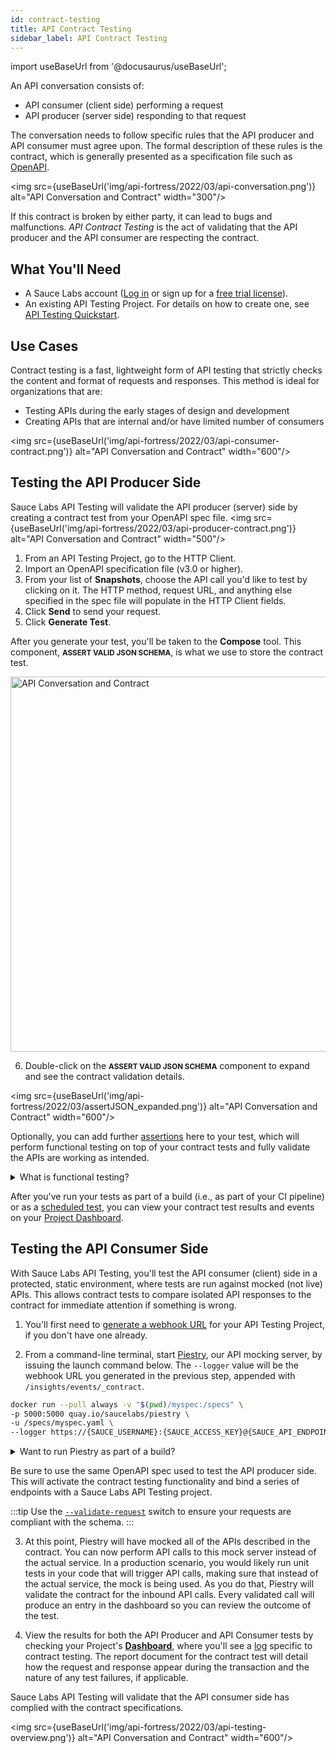 ```yaml
---
id: contract-testing
title: API Contract Testing
sidebar_label: API Contract Testing
---
```


import useBaseUrl from '@docusaurus/useBaseUrl';

An API conversation consists of:
* API consumer (client side) performing a request
* API producer (server side) responding to that request

The conversation needs to follow specific rules that the API producer and API consumer must agree upon. The formal description of these rules is the contract, which is generally presented as a specification file such as [OpenAPI](https://swagger.io/docs/specification/about/).

<img src={useBaseUrl('img/api-fortress/2022/03/api-conversation.png')} alt="API Conversation and Contract" width="300"/>

If this contract is broken by either party, it can lead to bugs and malfunctions. _API Contract Testing_ is the act of validating that the API producer and the API consumer are respecting the contract.

## What You'll Need
* A Sauce Labs account ([Log in](https://accounts.saucelabs.com/am/XUI/#login/) or sign up for a [free trial license](https://saucelabs.com/sign-up)).
* An existing API Testing Project. For details on how to create one, see [API Testing Quickstart](/api-testing/quickstart/).

## Use Cases

Contract testing is a fast, lightweight form of API testing that strictly checks the content and format of requests and responses. This method is ideal for organizations that are:
* Testing APIs during the early stages of design and development
* Creating APIs that are internal and/or have limited number of consumers

<img src={useBaseUrl('img/api-fortress/2022/03/api-consumer-contract.png')} alt="API Conversation and Contract" width="600"/>

## Testing the API Producer Side

Sauce Labs API Testing will validate the API producer (server) side by creating a contract test from your OpenAPI spec file.
<img src={useBaseUrl('img/api-fortress/2022/03/api-producer-contract.png')} alt="API Conversation and Contract" width="500"/>

1. From an API Testing Project, go to the HTTP Client.
2. Import an OpenAPI specification file (v3.0 or higher).
3. From your list of **Snapshots**, choose the API call you'd like to test by clicking on it. The HTTP method, request URL, and anything else specified in the spec file will populate in the HTTP Client fields.
4. Click **Send** to send your request.
5. Click **Generate Test**.

  <p>After you generate your test, you'll be taken to the <strong>Compose</strong> tool. This component, <small><strong>ASSERT VALID JSON SCHEMA</strong></small>, is what we use to store the contract test.</p>
  <img src={useBaseUrl('img/api-fortress/2022/03/assertJSON.png')} alt="API Conversation and Contract" width="600"/>

6. <p>Double-click on the <small><strong>ASSERT VALID JSON SCHEMA</strong></small> component to expand and see the contract validation details.</p>

  <img src={useBaseUrl('img/api-fortress/2022/03/assertJSON_expanded.png')} alt="API Conversation and Contract" width="600"/>

Optionally, you can add further [assertions](/api-testing/composer/) here to your test, which will perform functional testing on top of your contract tests and fully validate the APIs are working as intended.

<details><summary>What is functional testing?</summary>
<i>Functional testing</i> is a more robust, data-driven method that checks the API logic and consumer flows. If your organization is creating a large-scale API program that will have public APIs with third-party consumers, for example, functional testing is ideal. That's where adding functional testing to complement your contract testing strategy can give your development team insight into how accurately your APIs render, and ultimately bring products to market faster.
</details>

After you've run your tests as part of a build (i.e., as part of your CI pipeline) or as a [scheduled test](/api-testing/schedule-test/), you can view your contract test results and events on your [Project Dashboard](/api-testing/project-dashboard/).


## Testing the API Consumer Side

With Sauce Labs API Testing, you'll test the API consumer (client) side in a protected, static environment, where tests are run against mocked (not live) APIs. This allows contract tests to compare isolated API responses to the contract for immediate attention if something is wrong.

1. You'll first need to [generate a webhook URL](/api-testing/integrations/apifctl-cicd-integration/#creating-webhooks) for your API Testing Project, if you don't have one already.

2. From a command-line terminal, start [Piestry](/api-testing/mocking/), our API mocking server, by issuing the launch command below. The `--logger` value will be the webhook URL you generated in the previous step, appended with `/insights/events/_contract`.  
  ```bash
  docker run --pull always -v "$(pwd)/myspec:/specs" \
  -p 5000:5000 quay.io/saucelabs/piestry \
  -u /specs/myspec.yaml \
  --logger https://{SAUCE_USERNAME}:{SAUCE_ACCESS_KEY}@{SAUCE_API_ENDPOINT}/{hook_id}/insights/events/_contract
  ```

  <details><summary>Want to run Piestry as part of a build?</summary>

  Alternatively, you can run the command as a [build](/api-testing/project-dashboard/#test-build-reports) by issuing the following launch command instead of the above:
  ```bash
  docker run --pull always -v "$(pwd)/myspec:/specs" \
  -p 5000:5000 quay.io/saucelabs/piestry \
  -u /specs/myspec.yaml \
  --logger "https://{SAUCE_USERNAME}:{SAUCE_ACCESS_KEY}@{SAUCE_API_ENDPOINT}/{hook_id}/insights/events/_contract?buildId=build123"
  ```

  Here, the URL is appended by the `buildId` parameter.
  </details>

  Be sure to use the same OpenAPI spec used to test the API producer side. This will activate the contract testing functionality and bind a series of endpoints with a Sauce Labs API Testing project.

  :::tip
  Use the [`--validate-request`](/api-testing/mocking/#validate-request) switch to ensure your requests are compliant with the schema.
  :::

3. At this point, Piestry will have mocked all of the APIs described in the contract. You can now perform API calls to this mock server instead of the actual service. In a production scenario, you would likely run unit tests in your code that will trigger API calls, making sure that instead of the actual service, the mock is being used. As you do that, Piestry will validate the contract for the inbound API calls. Every validated call will produce an entry in the dashboard so you can review the outcome of the test.

4. View the results for both the API Producer and API Consumer tests by checking your Project's [**Dashboard**](/api-testing/project-dashboard/), where you'll see a [log](/api-testing/project-dashboard/#test-logs) specific to contract testing. The report document for the contract test will detail how the request and response appear during the transaction and the nature of any test failures, if applicable.

Sauce Labs API Testing will validate that the API consumer side has complied with the contract specifications.

<img src={useBaseUrl('img/api-fortress/2022/03/api-testing-overview.png')} alt="API Conversation and Contract" width="600"/>
